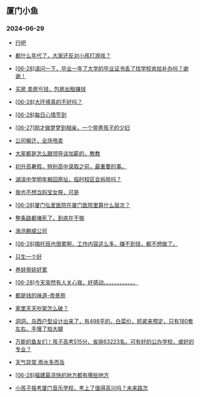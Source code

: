 ## 厦门小鱼 
### 2024-06-29

+ [行吧](http://bbs.xmfish.com/read-htm-tid-18211207.html)

+ [都什么年代了，大家还反对小孩打游戏？](http://bbs.xmfish.com/read-htm-tid-18211249.html)

+ [[06-28]请问一下，毕业一年了大学的毕业证书丢了找学校肯给补办吗？谢谢！](http://bbs.xmfish.com/read-htm-tid-18211307.html)

+ [买房 卖房亏钱，包房出租赚钱](http://bbs.xmfish.com/read-htm-tid-18211232.html)

+ [[06-28]大环境真的不好吗？](http://bbs.xmfish.com/read-htm-tid-18211421.html)

+ [[06-28]每日心情签到](http://bbs.xmfish.com/read-htm-tid-18211194.html)

+ [[06-27]刚才做梦梦到相亲，一个带男孩子的少妇](http://bbs.xmfish.com/read-htm-tid-18211206.html)

+ [公司搬迁，全场甩卖](http://bbs.xmfish.com/read-htm-tid-18211395.html)

+ [大家都是怎么跟领导谈加薪的，教教](http://bbs.xmfish.com/read-htm-tid-18211382.html)

+ [初升高暑假，特别高中录取之前，最重要的事。](http://bbs.xmfish.com/read-htm-tid-18211221.html)

+ [湖滨中学明年搬回原址，临时校区会拆除吗？](http://bbs.xmfish.com/read-htm-tid-18211374.html)

+ [我也不想当妈宝女呀，可是](http://bbs.xmfish.com/read-htm-tid-18211465.html)

+ [[06-28]厦门弘爱医院在厦门医院里算什么层次？](http://bbs.xmfish.com/read-htm-tid-18211419.html)

+ [整条路都堵死了，到底在干嘛](http://bbs.xmfish.com/read-htm-tid-18211512.html)

+ [海沧鹏威公司](http://bbs.xmfish.com/read-htm-tid-18211257.html)

+ [[06-28]搞托班也很累啊，工作内容这么多，赚不到钱，都不想做了。](http://bbs.xmfish.com/read-htm-tid-18211400.html)

+ [只生一个好](http://bbs.xmfish.com/read-htm-tid-18211475.html)

+ [养娃带娃好累](http://bbs.xmfish.com/read-htm-tid-18211493.html)

+ [[06-28]今天突然有人关心我，好感动。。。。。。。。。。。。](http://bbs.xmfish.com/read-htm-tid-18211526.html)

+ [都是钱的味道-帝景苑](http://bbs.xmfish.com/read-htm-tid-18211600.html)

+ [家里天天吵架怎么破？](http://bbs.xmfish.com/read-htm-tid-18211583.html)

+ [洞洞，岛西户型设计出来了，有498平的，白菜价，抓紧来预定，只有180套左右，手慢了拍大腿](http://bbs.xmfish.com/read-htm-tid-18211618.html)

+ [万能的鱼友们！孩子高考515分，省排63223名，可有好的公办学校，或好的专业？](http://bbs.xmfish.com/read-htm-tid-18211621.html)

+ [天气异常 雨水多而及](http://bbs.xmfish.com/read-htm-tid-18211443.html)

+ [[06-28]福建最凉快的地方都有哪些地方](http://bbs.xmfish.com/read-htm-tid-18211533.html)

+ [小孩子报考厦门音乐学校，考上了值得高兴吗？未来路怎](http://bbs.xmfish.com/read-htm-tid-18211628.html)


